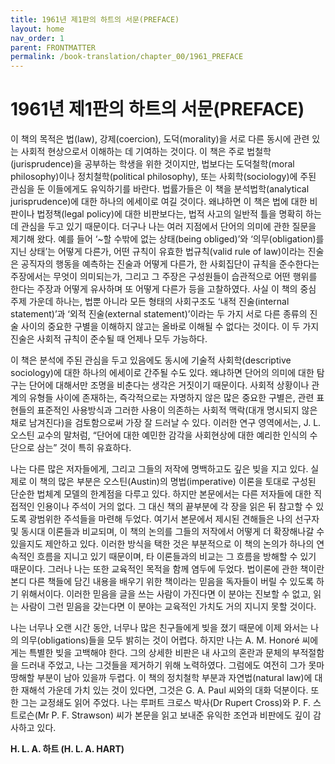 ```yaml
---
title: 1961년 제1판의 하트의 서문(PREFACE)
layout: home
nav_order: 1
parent: FRONTMATTER
permalink: /book-translation/chapter_00/1961_PREFACE
---
```


# 1961년 제1판의 하트의 서문(PREFACE)

이 책의 목적은 법(law), 강제(coercion), 도덕(morality)을 서로 다른 동시에 관련 있는 사회적 현상으로서 이해하는 데 기여하는 것이다. 이 책은 주로 법철학(jurisprudence)을 공부하는 학생을 위한 것이지만, 법보다는 도덕철학(moral philosophy)이나 정치철학(political philosophy), 또는 사회학(sociology)에 주된 관심을 둔 이들에게도 유익하기를 바란다. 법률가들은 이 책을 분석법학(analytical jurisprudence)에 대한 하나의 에세이로 여길 것이다. 왜냐하면 이 책은 법에 대한 비판이나 법정책(legal policy)에 대한 비판보다는, 법적 사고의 일반적 틀을 명확히 하는 데 관심을 두고 있기 때문이다. 더구나 나는 여러 지점에서 단어의 의미에 관한 질문을 제기해 왔다. 예를 들어 ‘~할 수밖에 없는 상태(being obliged)’와 ‘의무(obligation)를 지닌 상태’는 어떻게 다른가, 어떤 규칙이 유효한 법규칙(valid rule of law)이라는 진술은 공직자의 행동을 예측하는 진술과 어떻게 다른가, 한 사회집단이 규칙을 준수한다는 주장에서는 무엇이 의미되는가, 그리고 그 주장은 구성원들이 습관적으로 어떤 행위를 한다는 주장과 어떻게 유사하며 또 어떻게 다른가 등을 고찰하였다. 사실 이 책의 중심 주제 가운데 하나는, 법뿐 아니라 모든 형태의 사회구조도 ‘내적 진술(internal statement)’과 ‘외적 진술(external statement)’이라는 두 가지 서로 다른 종류의 진술 사이의 중요한 구별을 이해하지 않고는 올바로 이해될 수 없다는 것이다. 이 두 가지 진술은 사회적 규칙이 준수될 때 언제나 모두 가능하다.

이 책은 분석에 주된 관심을 두고 있음에도 동시에 기술적 사회학(descriptive sociology)에 대한 하나의 에세이로 간주될 수도 있다. 왜냐하면 단어의 의미에 대한 탐구는 단어에 대해서만 조명을 비춘다는 생각은 거짓이기 때문이다. 사회적 상황이나 관계의 유형들 사이에 존재하는, 즉각적으로는 자명하지 않은 많은 중요한 구별은, 관련 표현들의 표준적인 사용방식과 그러한 사용이 의존하는 사회적 맥락(대개 명시되지 않은 채로 남겨진다)을 검토함으로써 가장 잘 드러날 수 있다. 이러한 연구 영역에서는, J. L. 오스틴 교수의 말처럼, “단어에 대한 예민한 감각을 사회현상에 대한 예리한 인식의 수단으로 삼는” 것이 특히 유효하다.

나는 다른 많은 저자들에게, 그리고 그들의 저작에 명백하고도 깊은 빚을 지고 있다. 실제로 이 책의 많은 부분은 오스틴(Austin)의 명법(imperative) 이론을 토대로 구성된 단순한 법체계 모델의 한계점을 다루고 있다. 하지만 본문에서는 다른 저자들에 대한 직접적인 인용이나 주석이 거의 없다. 그 대신 책의 끝부분에 각 장을 읽은 뒤 참고할 수 있도록 광범위한 주석들을 마련해 두었다. 여기서 본문에서 제시된 견해들은 나의 선구자 및 동시대 이론들과 비교되며, 이 책의 논의를 그들의 저작에서 어떻게 더 확장해나갈 수 있을지도 제안하고 있다. 이러한 방식을 택한 것은 부분적으로 이 책의 논의가 하나의 연속적인 흐름을 지니고 있기 때문이며, 타 이론들과의 비교는 그 흐름을 방해할 수 있기 때문이다. 그러나 나는 또한 교육적인 목적을 함께 염두에 두었다. 법이론에 관한 책이란 본디 다른 책들에 담긴 내용을 배우기 위한 책이라는 믿음을 독자들이 버릴 수 있도록 하기 위해서이다. 이러한 믿음을 글을 쓰는 사람이 가진다면 이 분야는 진보할 수 없고, 읽는 사람이 그런 믿음을 갖는다면 이 분야는 교육적인 가치도 거의 지니지 못할 것이다.

나는 너무나 오랜 시간 동안, 너무나 많은 친구들에게 빚을 졌기 때문에 이제 와서는 나의 의무(obligations)들을 모두 밝히는 것이 어렵다. 하지만 나는 A. M. Honoré 씨에게는 특별한 빚을 고백해야 한다. 그의 상세한 비판은 내 사고의 혼란과 문체의 부적절함을 드러내 주었고, 나는 그것들을 제거하기 위해 노력하였다. 그럼에도 여전히 그가 못마땅해할 부분이 남아 있을까 두렵다. 이 책의 정치철학 부분과 자연법(natural law)에 대한 재해석 가운데 가치 있는 것이 있다면, 그것은 G. A. Paul 씨와의 대화 덕분이다. 또한 그는 교정쇄도 읽어 주었다. 나는 루퍼트 크로스 박사(Dr Rupert Cross)와 P. F. 스트로슨(Mr P. F. Strawson) 씨가 본문을 읽고 보내준 유익한 조언과 비판에도 깊이 감사하고 있다.

**H. L. A. 하트 (H. L. A. HART)**


